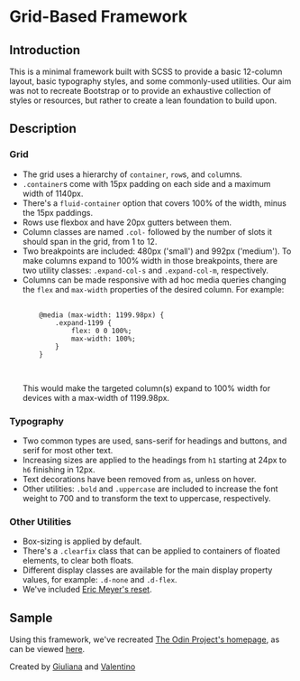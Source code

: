 # Grid-Based Framework

## Introduction
This is a minimal framework built with SCSS to provide a basic 12-column layout, basic typography styles, and some commonly-used utilities. Our aim was not to recreate Bootstrap or to provide an exhaustive collection of styles or resources, but rather to create a lean foundation to build upon.

## Description

### Grid

<ul>
    <li>The grid uses a hierarchy of <code>container</code>, <code>row</code>s, and <code>col</code>umns.</li>
    <li><code>.container</code>s come with 15px padding on each side and a maximum width of 1140px.</li>
    <li>There's a <code>fluid-container</code> option that covers 100% of the width, minus the 15px paddings.</li>
    <li>Rows use flexbox and have 20px gutters between them.</li>
    <li>Column classes are named <code>.col-</code> followed by the number of slots it should span in the grid, from 1 to 12.</li>
    <li>Two breakpoints are included: 480px ('small') and 992px ('medium'). To make columns expand to 100% width in those breakpoints, there are two utility classes: <code>.expand-col-s</code> and <code>.expand-col-m</code>, respectively.</li>
    <li>Columns can be made responsive with ad hoc media queries changing the <code>flex</code> and <code>max-width</code> properties of the desired column. For example:
    <pre>
    <code>
    @media (max-width: 1199.98px) {
        .expand-1199 {
            flex: 0 0 100%;
            max-width: 100%;
        }
    }
    </code>
    </pre>
    This would make the targeted column(s) expand to 100% width for devices with a max-width of 1199.98px.</li>
</ul>

### Typography

<ul>
    <li>Two common types are used, sans-serif for headings and buttons, and serif for most other text.</li>
    <li>Increasing sizes are applied to the headings from <code>h1</code> starting at 24px to <code>h6</code> finishing in 12px.</li>
    <li>Text decorations have been removed from <code>a</code>s, unless on hover.</li>
    <li>Other utilities: <code>.bold</code> and <code>.uppercase</code> are included to increase the font weight to 700 and to transform the text to uppercase, respectively.</li>
</ul>

### Other Utilities

<ul>
    <li>Box-sizing is applied by default.</li>
    <li>There's a <code>.clearfix</code> class that can be applied to containers of floated elements, to clear both floats.</li>
    <li>Different display classes are available for the main display property values, for example: <code>.d-none</code> and <code>.d-flex</code>.</li>
    <li>We've included <a href="https://meyerweb.com/eric/tools/css/reset/">Eric Meyer's reset</a>.</li>
</ul>

## Sample

Using this framework, we've recreated [The Odin Project's homepage](https://www.theodinproject.com/home), as can be viewed [here](https://gferrarocamus.github.io/grid-based-framework/).

Created by [Giuliana](https://github.com/gferrarocamus) and [Valentino](https://github.com/1ba1)
